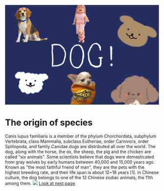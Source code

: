 <!DOCTYPE html>
<html>
    <head>
        <meta charset="utf-8">
        <meta http-equiv="X-UA-Compatible" content="IE=edge">
  <meta name="viewport" content="width=device-width">
        <title>Name's Web Journal</title>
   </head>
<body>
   <img src="WechatIMG157.jpeg">
    <h1> The origin of species</h1> 
    <p> </p>
<p2>Canis lupus familiaris is a member of the phylum Chorchordata, subphylum Vertebrata, class Mammalia, subclass Eutheriae, order Carnivora, order Splitopoda, and family Canidae.dogs are distributed all over the world. The dog, along with the horse, the ox, the sheep, the pig and the chicken are called "six animals". Some scientists believe that dogs were domesticated from gray wolves by early humans between 40,000 and 15,000 years ago. Known as "the most faithful friend of man", they are the pets with the highest breeding rate, and their life span is about 12~18 years [1]. In Chinese culture, the dog belongs to one of the 12 Chinese zodiac animals, the 11th among them.</p2>

    
<img src="https://ss1.bdstatic.com/70cFuXSh_Q1YnxGkpoWK1HF6hhy/it/u=3174607538,2522073673&fm=26&gp=0.jpg">
    <a href="file:///Users/qsy/Desktop/index2.html">Look at next page</a >
    </body>    
    <article>
    </article>
<header>
    </header>
<body>
<style>
#header {
    background-color:black;
    color:white;
    text-align:center;
    padding:5px;
}
#nav {
    line-height:30px;
    background-color:#eeeeee;
    height:300px;
    width:100px;
    float:left;
    padding:5px; 
}
#section {
    width:350px;
    float:left;
    padding:10px; 
}
#footer {
    background-color:black;
    color:white;
    clear:both;
    text-align:center;
    padding:5px; 
}
</style>
